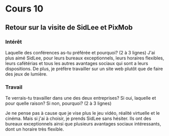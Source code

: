 # Cours 10
## Retour sur la visite de SidLee et PixMob

### Intérêt
Laquelle des conférences as-tu préférée et pourquoi? (2 à 3 lignes) 
J'ai plus aimé SidLee, pour leurs bureaux exceptionnels, leurs horaires flexibles, leurs cafétérias et tous les autres avantages sociaux qui sont a leurs dispositions.
De plus, je préfère travailler sur un site web plutôt que de faire des jeux de lumière.

### Travail
Te verrais-tu travailler dans une des deux entreprises? Si oui, laquelle et pour quelle raison? Si non, pourquoi? (2 à 3 lignes)

Je ne pense pas à cause que je vise plus le jeu vidéo, réalité virtuelle et le cinéma. Mais si j'ai à choisir, je prends SidLee sans hésiter. Ils ont des bureaux exceptionnels ainsi que plusieurs avantages sociaux intéressants, dont un horaire très flexible.

